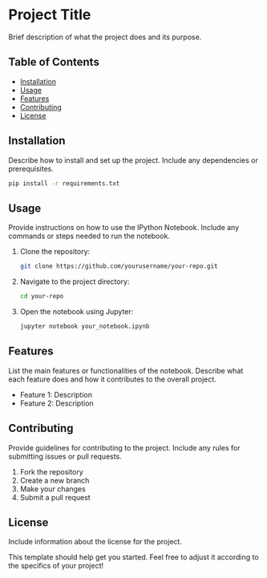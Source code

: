 
# Project Title

Brief description of what the project does and its purpose.

## Table of Contents

- [Installation](#installation)
- [Usage](#usage)
- [Features](#features)
- [Contributing](#contributing)
- [License](#license)

## Installation

Describe how to install and set up the project. Include any dependencies or prerequisites.

```bash
pip install -r requirements.txt
```

## Usage

Provide instructions on how to use the IPython Notebook. Include any commands or steps needed to run the notebook.

1. Clone the repository:
    ```bash
    git clone https://github.com/yourusername/your-repo.git
    ```
2. Navigate to the project directory:
    ```bash
    cd your-repo
    ```
3. Open the notebook using Jupyter:
    ```bash
    jupyter notebook your_notebook.ipynb
    ```

## Features

List the main features or functionalities of the notebook. Describe what each feature does and how it contributes to the overall project.

- Feature 1: Description
- Feature 2: Description

## Contributing

Provide guidelines for contributing to the project. Include any rules for submitting issues or pull requests.

1. Fork the repository
2. Create a new branch
3. Make your changes
4. Submit a pull request

## License

Include information about the license for the project. 

This template should help get you started. Feel free to adjust it according to the specifics of your project!
